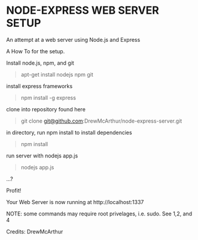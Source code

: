 NODE-EXPRESS WEB SERVER SETUP
====================================================

An attempt at a web server using Node.js and Express

A How To for the setup.

Install node.js, npm, and git

 > apt-get install nodejs npm git

install express frameworks

 > npm install -g express

clone into repository found here

 > git clone git@github.com:DrewMcArthur/node-express-server.git

in directory, run npm install to install dependencies

 > npm install

run server with nodejs app.js

 > nodejs app.js

…?

Profit!

Your Web Server is now running at http://localhost:1337

NOTE: some commands may require root privelages, i.e. sudo. See 1,2, and 4

Credits: DrewMcArthur
